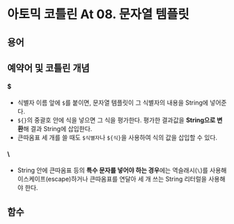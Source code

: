# 아토믹 코틀린 At 08. 문자열 템플릿


## 용어

#### 

## 예약어 및 코틀린 개념

#### $

- 식별자 이름 앞에 `$`를 붙이면, 문자열 템플릿이 그 식별자의 내용을 String에 넣어준다.
- `${}`의 중괄호 안에 식을 넣으면 그 식을 평가한다. 평가한 결과값을 **String으로 변환**해 결과 String에 삽입한다.
- 큰따옴표 세 개를 쓸 때도 `$식별자`나 `${식}`을 사용하여 식의 값을 삽입할 수 있다. 

#### \
- String 안에 큰따옴표 등의 **특수 문자를 넣어야 하는 경우**에는 역슬래시(`\`)를 사용해 이스케이프(escape)하거나 큰따옴표를 연달아 세 개 쓰는 String 리터럴을 사용해야 한다.

## 함수

#### 




